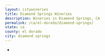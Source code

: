 ```yaml
---
layout: citywineries
title: Diamond Springs Wineries
description: Wineries in Diamond Springs, CA
permalink: /ca/el-dorado/diamond-springs/
state: ca
county: el dorado
city: diamond springs
---
```

-
